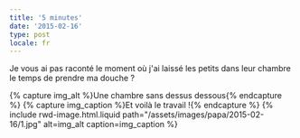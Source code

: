 ```yaml
---
title: '5 minutes'
date: '2015-02-16'
type: post
locale: fr
---
```


Je vous ai pas raconté le moment où j'ai laissé les petits dans leur chambre le temps de prendre ma douche ?

{% capture img_alt %}Une chambre sans dessus dessous{% endcapture %}
{% capture img_caption %}Et voilà le travail !{% endcapture %}
{% include rwd-image.html.liquid
path="/assets/images/papa/2015-02-16/1.jpg"
alt=img_alt
caption=img_caption
%}
